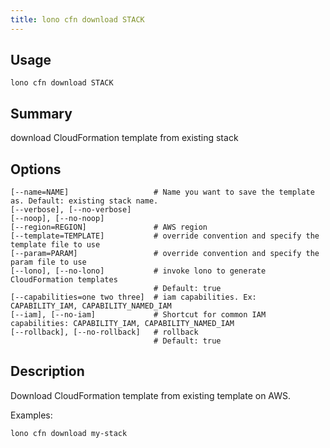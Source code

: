 ```yaml
---
title: lono cfn download STACK
---
```


## Usage

    lono cfn download STACK

## Summary

download CloudFormation template from existing stack
## Options

```
[--name=NAME]                   # Name you want to save the template as. Default: existing stack name.
[--verbose], [--no-verbose]     
[--noop], [--no-noop]           
[--region=REGION]               # AWS region
[--template=TEMPLATE]           # override convention and specify the template file to use
[--param=PARAM]                 # override convention and specify the param file to use
[--lono], [--no-lono]           # invoke lono to generate CloudFormation templates
                                # Default: true
[--capabilities=one two three]  # iam capabilities. Ex: CAPABILITY_IAM, CAPABILITY_NAMED_IAM
[--iam], [--no-iam]             # Shortcut for common IAM capabilities: CAPABILITY_IAM, CAPABILITY_NAMED_IAM
[--rollback], [--no-rollback]   # rollback
                                # Default: true
```

## Description

Download CloudFormation template from existing template on AWS.

Examples:

    lono cfn download my-stack


